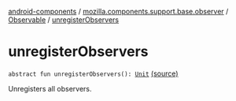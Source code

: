 [android-components](../../index.md) / [mozilla.components.support.base.observer](../index.md) / [Observable](index.md) / [unregisterObservers](./unregister-observers.md)

# unregisterObservers

`abstract fun unregisterObservers(): `[`Unit`](https://kotlinlang.org/api/latest/jvm/stdlib/kotlin/-unit/index.html) [(source)](https://github.com/mozilla-mobile/android-components/blob/master/components/support/base/src/main/java/mozilla/components/support/base/observer/Observable.kt#L64)

Unregisters all observers.

